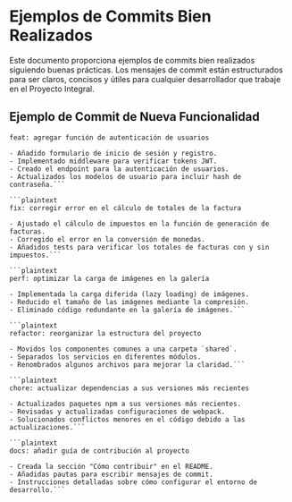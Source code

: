 # Ejemplos de Commits Bien Realizados

Este documento proporciona ejemplos de commits bien realizados siguiendo buenas prácticas. Los mensajes de commit están estructurados para ser claros, concisos y útiles para cualquier desarrollador que trabaje en el Proyecto Integral.

## Ejemplo de Commit de Nueva Funcionalidad

```plaintext
feat: agregar función de autenticación de usuarios

- Añadido formulario de inicio de sesión y registro.
- Implementado middleware para verificar tokens JWT.
- Creado el endpoint para la autenticación de usuarios.
- Actualizados los modelos de usuario para incluir hash de contraseña.```

```plaintext
fix: corregir error en el cálculo de totales de la factura

- Ajustado el cálculo de impuestos en la función de generación de facturas.
- Corregido el error en la conversión de monedas.
- Añadidos tests para verificar los totales de facturas con y sin impuestos.```

```plaintext
perf: optimizar la carga de imágenes en la galería

- Implementada la carga diferida (lazy loading) de imágenes.
- Reducido el tamaño de las imágenes mediante la compresión.
- Eliminado código redundante en la galería de imágenes.```

```plaintext
refactor: reorganizar la estructura del proyecto

- Movidos los componentes comunes a una carpeta `shared`.
- Separados los servicios en diferentes módulos.
- Renombrados algunos archivos para mejorar la claridad.```

```plaintext
chore: actualizar dependencias a sus versiones más recientes

- Actualizados paquetes npm a sus versiones más recientes.
- Revisadas y actualizadas configuraciones de webpack.
- Solucionados conflictos menores en el código debido a las actualizaciones.```

```plaintext
docs: añadir guía de contribución al proyecto

- Creada la sección "Cómo contribuir" en el README.
- Añadidas pautas para escribir mensajes de commit.
- Instrucciones detalladas sobre cómo configurar el entorno de desarrollo.```
